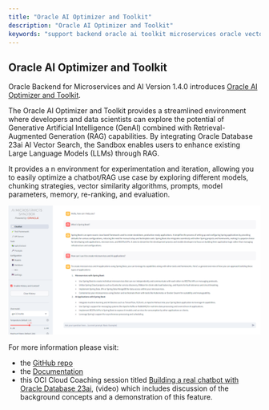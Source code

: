 ```yaml
---
title: "Oracle AI Optimizer and Toolkit"
description: "Oracle AI Optimizer and Toolkit"
keywords: "support backend oracle ai toolkit microservices oracle vector database"
---
```

## Oracle AI Optimizer and Toolkit

Oracle Backend for Microservices and AI Version 1.4.0 introduces [Oracle AI Optimizer and Toolkit](https://github.com/oracle-samples/ai-optimizer).  

The Oracle AI Optimizer and Toolkit provides a streamlined environment where developers and data scientists can explore the potential of Generative Artificial Intelligence (GenAI) combined with Retrieval-Augmented Generation (RAG) capabilities. By integrating Oracle Database 23ai AI Vector Search, the Sandbox enables users to enhance existing Large Language Models (LLMs) through RAG.

It provides a n environment for experimentation and iteration, allowing you to easily optimize a chatbot/RAG use case by exploring different models, chunking strategies, vector similarity algorithms, prompts, model parameters, memory, re-ranking, and evaluation.  

![AI Microservices Sandbox](./ai-microservices-sandbox.png)

For more information please visit:

- the [GitHub repo](https://github.com/oracle-samples/ai-optimizer)
- the [Documentation](https://oracle-samples.github.io/ai-optimizer/)
- this OCI Cloud Coaching session titled [Building a real chatbot with Oracle Database 23ai](https://www.youtube.com/watch?v=oG9MPCpwUlU), (video) which includes discussion of the background concepts and a demonstration of this feature.

